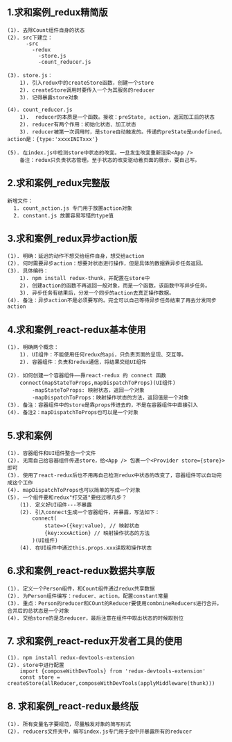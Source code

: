 ## 1.求和案例_redux精简版
    (1). 去除Count组件自身的状态
    (2). src下建立：
          -src
            -redux
              -store.js
              -count_reducer.js

    (3). store.js：
        1). 引入redux中的createStore函数，创建一个store
        2). createStore调用时要传入一个为其服务的reducer
        3). 记得暴露store对象

    (4). count_reducer.js
        1).  reducer的本质是一个函数。接收：preState, action，返回加工后的状态
        2). reducer有两个作用：初始化状态、加工状态
        3). reducer被第一次调用时，是store自动触发的。传递的preState是undefined，action是：{type:'xxxxINITxxx'}

    (5). 在index.js中检测store中状态的改变。一旦发生改变重新渲染<App />
        备注：redux只负责状态管理。至于状态的改变驱动着页面的展示，要自己写。

## 2.求和案例_redux完整版
    新增文件：
      1. count_action.js 专门用于放置action对象
      2. constant.js 放置容易写错的type值

## 3.求和案例_redux异步action版
    (1). 明确：延迟的动作不想交给组件自身，想交给action
    (2). 何时需要异步action：想要对状态进行操作，但是具体的数据靠异步任务返回。
    (3). 具体编码：
        1). npm install redux-thunk，并配置在store中
        2). 创建action的函数不再返回一般对象，而是一个函数，该函数中写异步任务。
        3). 异步任务有结果后，分发一个同步的action去真正操作数据。
    (4). 备注：异步action不是必须要写的。完全可以自己等待异步任务结束了再去分发同步action

## 4.求和案例_react-redux基本使用
    (1). 明确两个概念：
        1). UI组件：不能使用任何redux的api，只负责页面的呈现、交互等。
        2). 容器组件：负责和redux通信，将结果交给UI组件

    (2). 如何创建一个容器组件——靠react-redux 的 connect 函数
        connect(mapStateToProps,mapDispatchToProps)(UI组件)
            -mapStateToProps: 映射状态，返回一个对象
            -mapDispatchToProps：映射操作状态的方法，返回值是一个对象
    (3). 备注：容器组件中的store是靠props传进去的，不是在容器组件中直接引入
    (4). 备注2：mapDispatchToProps也可以是一个对象

## 5.求和案例
    (1). 容器组件和UI组件整合一个文件
    (2). 无需自己给容器组件传递store，给<App /> 包裹一个<Provider store={store}>即可
    (3). 使用了react-redux后也不用再自己检测redux中状态的改变了，容器组件可以自动完成这个工作
    (4). mapDispatchToProps也可以简单的写成一个对象
    (5). 一个组件要和redux"打交道"要经过哪几步？
        (1). 定义好UI组件---不暴露
        (2). 引入connect生成一个容器组件，并暴露，写法如下：
            connect(
                state=>({key:value), // 映射状态
                {key:xxxAction} // 映射操作状态的方法
            )(UI组件)
        (4). 在UI组件中通过this.props.xxx读取和操作状态

## 6.求和案例_react-redux数据共享版
    (1). 定义一个Person组件，和Count组件通过redux共享数据
    (2). 为Person组件编写：reducer、action，配置constant常量
    (3). 重点：Person的reducer和COunt的Reducer要使用combnineReducers进行合并。合并后的总状态是一个对象
    (4). 交给store的是总reducer，最后注意在组件中取出状态的时候取到位

## 7. 求和案例_react-redux开发者工具的使用
    (1). npm install redux-devtools-extension
    (2). store中进行配置
        import {composeWithDevTools} from 'redux-devtools-extension'
        const store = createStore(allReducer,composeWithDevTools(applyMiddleware(thunk)))

## 8. 求和案例_react-redux最终版
    (1). 所有变量名字要规范，尽量触发对象的简写形式
    (2). reducers文件夹中，编写index.js专门用于会中并暴露所有的reducer